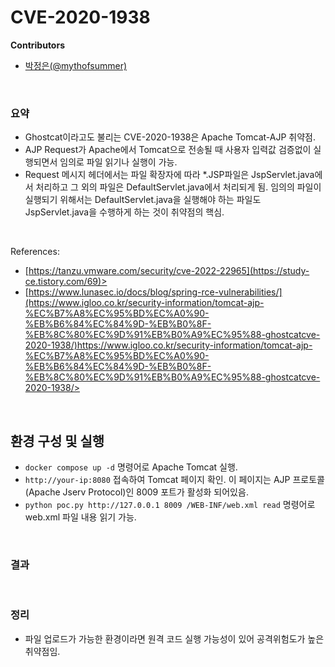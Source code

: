 # CVE-2020-1938

**Contributors**

-   [박정은(@mythofsummer)](https://github.com/mythofsummer)

<br/>


### 요약
-   Ghostcat이라고도 불리는 CVE-2020-1938은 Apache Tomcat-AJP 취약점.
-   AJP Request가 Apache에서 Tomcat으로 전송될 때 사용자 입력값 검증없이 실행되면서 임의로 파일 읽기나 실행이 가능.
-   Request 메시지 헤더에서는 파일 확장자에 따라 *.JSP파일은 JspServlet.java에서 처리하고 그 외의 파일은 DefaultServlet.java에서 처리되게 됨. 임의의 파일이 실행되기 위해서는 DefaultServlet.java을 실행해야 하는 파일도 JspServlet.java을 수행하게 하는 것이 취약점의 핵심.

<br/>

References:

- [https://tanzu.vmware.com/security/cve-2022-22965](https://study-ce.tistory.com/69)>
- [https://www.lunasec.io/docs/blog/spring-rce-vulnerabilities/](https://www.igloo.co.kr/security-information/tomcat-ajp-%EC%B7%A8%EC%95%BD%EC%A0%90-%EB%B6%84%EC%84%9D-%EB%B0%8F-%EB%8C%80%EC%9D%91%EB%B0%A9%EC%95%88-ghostcatcve-2020-1938/)https://www.igloo.co.kr/security-information/tomcat-ajp-%EC%B7%A8%EC%95%BD%EC%A0%90-%EB%B6%84%EC%84%9D-%EB%B0%8F-%EB%8C%80%EC%9D%91%EB%B0%A9%EC%95%88-ghostcatcve-2020-1938/>

<br/>

## 환경 구성 및 실행
-  `docker compose up -d` 명령어로 Apache Tomcat 실행.
- `http://your-ip:8080` 접속하여 Tomcat 페이지 확인. 이 페이지는 AJP 프로토콜(Apache Jserv Protocol)인 8009 포트가 활성화 되어있음.
- `python poc.py http://127.0.0.1 8009 /WEB-INF/web.xml read` 명령어로 web.xml 파일 내용 읽기 가능.

<br/>

### 결과



<br/>

### 정리

- 파일 업로드가 가능한 환경이라면 원격 코드 실행 가능성이 있어 공격위험도가 높은 취약점임. 



